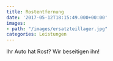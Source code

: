 ```yaml
---
title: Rostentfernung
date: '2017-05-12T18:15:49.000+00:00'
images:
- path: "/images/ersatzteillager.jpg"
categories: Leistungen
---
```


Ihr Auto hat Rost? Wir beseitigen ihn!
